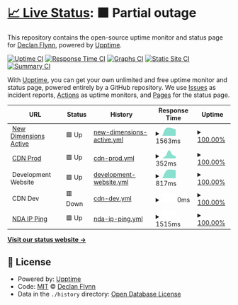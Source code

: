 # [📈 Live Status](https://flynnd6.github.io/nda-stats): <!--live status--> **🟧 Partial outage**

This repository contains the open-source uptime monitor and status page for [Declan Flynn](https://flynnd6.github.io/nda-stats), powered by [Upptime](https://github.com/upptime/upptime).

[![Uptime CI](https://github.com/flynnd6/nda-stats/workflows/Uptime%20CI/badge.svg)](https://github.com/upptime/upptime/actions?query=workflow%3A%22Uptime+CI%22)
[![Response Time CI](https://github.com/flynnd6/nda-stats/workflows/Response%20Time%20CI/badge.svg)](https://github.com/upptime/upptime/actions?query=workflow%3A%22Response+Time+CI%22)
[![Graphs CI](https://github.com/flynnd6/nda-stats/workflows/Graphs%20CI/badge.svg)](https://github.com/upptime/upptime/actions?query=workflow%3A%22Graphs+CI%22)
[![Static Site CI](https://github.com/flynnd6/nda-stats/workflows/Static%20Site%20CI/badge.svg)](https://github.com/upptime/upptime/actions?query=workflow%3A%22Static+Site+CI%22)
[![Summary CI](https://github.com/flynnd6/nda-stats/workflows/Summary%20CI/badge.svg)](https://github.com/upptime/upptime/actions?query=workflow%3A%22Summary+CI%22)

With [Upptime](https://upptime.js.org), you can get your own unlimited and free uptime monitor and status page, powered entirely by a GitHub repository. We use [Issues](https://github.com/flynnd6/nda-stats/issues) as incident reports, [Actions](https://github.com/flynnd6/nda-stats/actions) as uptime monitors, and [Pages](https://flynnd6.github.io/nda-stats) for the status page.

<!--start: status pages-->
<!-- This summary is generated by Upptime (https://github.com/upptime/upptime) -->
<!-- Do not edit this manually, your changes will be overwritten -->
<!-- prettier-ignore -->
| URL | Status | History | Response Time | Uptime |
| --- | ------ | ------- | ------------- | ------ |
| <img alt="" src="https://favicons.githubusercontent.com/newdimensionsactive.ie" height="13"> [New Dimensions Active](https://newdimensionsactive.ie) | 🟩 Up | [new-dimensions-active.yml](https://github.com/flynnd6/Monitoring/commits/HEAD/history/new-dimensions-active.yml) | <details><summary><img alt="Response time graph" src="./graphs/new-dimensions-active/response-time-week.png" height="20"> 1563ms</summary><br><a href="https://flynnd6.github.io/monitoring/history/new-dimensions-active"><img alt="Response time 1563" src="https://img.shields.io/endpoint?url=https%3A%2F%2Fraw.githubusercontent.com%2Fflynnd6%2FMonitoring%2FHEAD%2Fapi%2Fnew-dimensions-active%2Fresponse-time.json"></a><br><a href="https://flynnd6.github.io/monitoring/history/new-dimensions-active"><img alt="24-hour response time 1602" src="https://img.shields.io/endpoint?url=https%3A%2F%2Fraw.githubusercontent.com%2Fflynnd6%2FMonitoring%2FHEAD%2Fapi%2Fnew-dimensions-active%2Fresponse-time-day.json"></a><br><a href="https://flynnd6.github.io/monitoring/history/new-dimensions-active"><img alt="7-day response time 1563" src="https://img.shields.io/endpoint?url=https%3A%2F%2Fraw.githubusercontent.com%2Fflynnd6%2FMonitoring%2FHEAD%2Fapi%2Fnew-dimensions-active%2Fresponse-time-week.json"></a><br><a href="https://flynnd6.github.io/monitoring/history/new-dimensions-active"><img alt="30-day response time 1563" src="https://img.shields.io/endpoint?url=https%3A%2F%2Fraw.githubusercontent.com%2Fflynnd6%2FMonitoring%2FHEAD%2Fapi%2Fnew-dimensions-active%2Fresponse-time-month.json"></a><br><a href="https://flynnd6.github.io/monitoring/history/new-dimensions-active"><img alt="1-year response time 1563" src="https://img.shields.io/endpoint?url=https%3A%2F%2Fraw.githubusercontent.com%2Fflynnd6%2FMonitoring%2FHEAD%2Fapi%2Fnew-dimensions-active%2Fresponse-time-year.json"></a></details> | <details><summary><a href="https://flynnd6.github.io/monitoring/history/new-dimensions-active">100.00%</a></summary><a href="https://flynnd6.github.io/monitoring/history/new-dimensions-active"><img alt="All-time uptime 100.00%" src="https://img.shields.io/endpoint?url=https%3A%2F%2Fraw.githubusercontent.com%2Fflynnd6%2FMonitoring%2FHEAD%2Fapi%2Fnew-dimensions-active%2Fuptime.json"></a><br><a href="https://flynnd6.github.io/monitoring/history/new-dimensions-active"><img alt="24-hour uptime 100.00%" src="https://img.shields.io/endpoint?url=https%3A%2F%2Fraw.githubusercontent.com%2Fflynnd6%2FMonitoring%2FHEAD%2Fapi%2Fnew-dimensions-active%2Fuptime-day.json"></a><br><a href="https://flynnd6.github.io/monitoring/history/new-dimensions-active"><img alt="7-day uptime 100.00%" src="https://img.shields.io/endpoint?url=https%3A%2F%2Fraw.githubusercontent.com%2Fflynnd6%2FMonitoring%2FHEAD%2Fapi%2Fnew-dimensions-active%2Fuptime-week.json"></a><br><a href="https://flynnd6.github.io/monitoring/history/new-dimensions-active"><img alt="30-day uptime 100.00%" src="https://img.shields.io/endpoint?url=https%3A%2F%2Fraw.githubusercontent.com%2Fflynnd6%2FMonitoring%2FHEAD%2Fapi%2Fnew-dimensions-active%2Fuptime-month.json"></a><br><a href="https://flynnd6.github.io/monitoring/history/new-dimensions-active"><img alt="1-year uptime 100.00%" src="https://img.shields.io/endpoint?url=https%3A%2F%2Fraw.githubusercontent.com%2Fflynnd6%2FMonitoring%2FHEAD%2Fapi%2Fnew-dimensions-active%2Fuptime-year.json"></a></details>
| <img alt="" src="https://favicons.githubusercontent.com/cdn.newdimensionsactive.ie" height="13"> [CDN Prod](https://cdn.newdimensionsactive.ie/wp-content/uploads/2020/03/trs_48f2dfa3dd5c5cb8fb3f5d1cc3e800c0-e1598116943298.png) | 🟩 Up | [cdn-prod.yml](https://github.com/flynnd6/Monitoring/commits/HEAD/history/cdn-prod.yml) | <details><summary><img alt="Response time graph" src="./graphs/cdn-prod/response-time-week.png" height="20"> 352ms</summary><br><a href="https://flynnd6.github.io/monitoring/history/cdn-prod"><img alt="Response time 352" src="https://img.shields.io/endpoint?url=https%3A%2F%2Fraw.githubusercontent.com%2Fflynnd6%2FMonitoring%2FHEAD%2Fapi%2Fcdn-prod%2Fresponse-time.json"></a><br><a href="https://flynnd6.github.io/monitoring/history/cdn-prod"><img alt="24-hour response time 334" src="https://img.shields.io/endpoint?url=https%3A%2F%2Fraw.githubusercontent.com%2Fflynnd6%2FMonitoring%2FHEAD%2Fapi%2Fcdn-prod%2Fresponse-time-day.json"></a><br><a href="https://flynnd6.github.io/monitoring/history/cdn-prod"><img alt="7-day response time 352" src="https://img.shields.io/endpoint?url=https%3A%2F%2Fraw.githubusercontent.com%2Fflynnd6%2FMonitoring%2FHEAD%2Fapi%2Fcdn-prod%2Fresponse-time-week.json"></a><br><a href="https://flynnd6.github.io/monitoring/history/cdn-prod"><img alt="30-day response time 352" src="https://img.shields.io/endpoint?url=https%3A%2F%2Fraw.githubusercontent.com%2Fflynnd6%2FMonitoring%2FHEAD%2Fapi%2Fcdn-prod%2Fresponse-time-month.json"></a><br><a href="https://flynnd6.github.io/monitoring/history/cdn-prod"><img alt="1-year response time 352" src="https://img.shields.io/endpoint?url=https%3A%2F%2Fraw.githubusercontent.com%2Fflynnd6%2FMonitoring%2FHEAD%2Fapi%2Fcdn-prod%2Fresponse-time-year.json"></a></details> | <details><summary><a href="https://flynnd6.github.io/monitoring/history/cdn-prod">100.00%</a></summary><a href="https://flynnd6.github.io/monitoring/history/cdn-prod"><img alt="All-time uptime 100.00%" src="https://img.shields.io/endpoint?url=https%3A%2F%2Fraw.githubusercontent.com%2Fflynnd6%2FMonitoring%2FHEAD%2Fapi%2Fcdn-prod%2Fuptime.json"></a><br><a href="https://flynnd6.github.io/monitoring/history/cdn-prod"><img alt="24-hour uptime 100.00%" src="https://img.shields.io/endpoint?url=https%3A%2F%2Fraw.githubusercontent.com%2Fflynnd6%2FMonitoring%2FHEAD%2Fapi%2Fcdn-prod%2Fuptime-day.json"></a><br><a href="https://flynnd6.github.io/monitoring/history/cdn-prod"><img alt="7-day uptime 100.00%" src="https://img.shields.io/endpoint?url=https%3A%2F%2Fraw.githubusercontent.com%2Fflynnd6%2FMonitoring%2FHEAD%2Fapi%2Fcdn-prod%2Fuptime-week.json"></a><br><a href="https://flynnd6.github.io/monitoring/history/cdn-prod"><img alt="30-day uptime 100.00%" src="https://img.shields.io/endpoint?url=https%3A%2F%2Fraw.githubusercontent.com%2Fflynnd6%2FMonitoring%2FHEAD%2Fapi%2Fcdn-prod%2Fuptime-month.json"></a><br><a href="https://flynnd6.github.io/monitoring/history/cdn-prod"><img alt="1-year uptime 100.00%" src="https://img.shields.io/endpoint?url=https%3A%2F%2Fraw.githubusercontent.com%2Fflynnd6%2FMonitoring%2FHEAD%2Fapi%2Fcdn-prod%2Fuptime-year.json"></a></details>
| <img alt="" src="https://favicons.githubusercontent.com/null" height="13"> Development Website | 🟩 Up | [development-website.yml](https://github.com/flynnd6/Monitoring/commits/HEAD/history/development-website.yml) | <details><summary><img alt="Response time graph" src="./graphs/development-website/response-time-week.png" height="20"> 817ms</summary><br><a href="https://flynnd6.github.io/monitoring/history/development-website"><img alt="Response time 817" src="https://img.shields.io/endpoint?url=https%3A%2F%2Fraw.githubusercontent.com%2Fflynnd6%2FMonitoring%2FHEAD%2Fapi%2Fdevelopment-website%2Fresponse-time.json"></a><br><a href="https://flynnd6.github.io/monitoring/history/development-website"><img alt="24-hour response time 801" src="https://img.shields.io/endpoint?url=https%3A%2F%2Fraw.githubusercontent.com%2Fflynnd6%2FMonitoring%2FHEAD%2Fapi%2Fdevelopment-website%2Fresponse-time-day.json"></a><br><a href="https://flynnd6.github.io/monitoring/history/development-website"><img alt="7-day response time 817" src="https://img.shields.io/endpoint?url=https%3A%2F%2Fraw.githubusercontent.com%2Fflynnd6%2FMonitoring%2FHEAD%2Fapi%2Fdevelopment-website%2Fresponse-time-week.json"></a><br><a href="https://flynnd6.github.io/monitoring/history/development-website"><img alt="30-day response time 817" src="https://img.shields.io/endpoint?url=https%3A%2F%2Fraw.githubusercontent.com%2Fflynnd6%2FMonitoring%2FHEAD%2Fapi%2Fdevelopment-website%2Fresponse-time-month.json"></a><br><a href="https://flynnd6.github.io/monitoring/history/development-website"><img alt="1-year response time 817" src="https://img.shields.io/endpoint?url=https%3A%2F%2Fraw.githubusercontent.com%2Fflynnd6%2FMonitoring%2FHEAD%2Fapi%2Fdevelopment-website%2Fresponse-time-year.json"></a></details> | <details><summary><a href="https://flynnd6.github.io/monitoring/history/development-website">100.00%</a></summary><a href="https://flynnd6.github.io/monitoring/history/development-website"><img alt="All-time uptime 100.00%" src="https://img.shields.io/endpoint?url=https%3A%2F%2Fraw.githubusercontent.com%2Fflynnd6%2FMonitoring%2FHEAD%2Fapi%2Fdevelopment-website%2Fuptime.json"></a><br><a href="https://flynnd6.github.io/monitoring/history/development-website"><img alt="24-hour uptime 100.00%" src="https://img.shields.io/endpoint?url=https%3A%2F%2Fraw.githubusercontent.com%2Fflynnd6%2FMonitoring%2FHEAD%2Fapi%2Fdevelopment-website%2Fuptime-day.json"></a><br><a href="https://flynnd6.github.io/monitoring/history/development-website"><img alt="7-day uptime 100.00%" src="https://img.shields.io/endpoint?url=https%3A%2F%2Fraw.githubusercontent.com%2Fflynnd6%2FMonitoring%2FHEAD%2Fapi%2Fdevelopment-website%2Fuptime-week.json"></a><br><a href="https://flynnd6.github.io/monitoring/history/development-website"><img alt="30-day uptime 100.00%" src="https://img.shields.io/endpoint?url=https%3A%2F%2Fraw.githubusercontent.com%2Fflynnd6%2FMonitoring%2FHEAD%2Fapi%2Fdevelopment-website%2Fuptime-month.json"></a><br><a href="https://flynnd6.github.io/monitoring/history/development-website"><img alt="1-year uptime 100.00%" src="https://img.shields.io/endpoint?url=https%3A%2F%2Fraw.githubusercontent.com%2Fflynnd6%2FMonitoring%2FHEAD%2Fapi%2Fdevelopment-website%2Fuptime-year.json"></a></details>
| <img alt="" src="https://favicons.githubusercontent.com/null" height="13"> CDN Dev | 🟥 Down | [cdn-dev.yml](https://github.com/flynnd6/Monitoring/commits/HEAD/history/cdn-dev.yml) | <details><summary><img alt="Response time graph" src="./graphs/cdn-dev/response-time-week.png" height="20"> 0ms</summary><br><a href="https://flynnd6.github.io/monitoring/history/cdn-dev"><img alt="Response time 0" src="https://img.shields.io/endpoint?url=https%3A%2F%2Fraw.githubusercontent.com%2Fflynnd6%2FMonitoring%2FHEAD%2Fapi%2Fcdn-dev%2Fresponse-time.json"></a><br><a href="https://flynnd6.github.io/monitoring/history/cdn-dev"><img alt="24-hour response time 0" src="https://img.shields.io/endpoint?url=https%3A%2F%2Fraw.githubusercontent.com%2Fflynnd6%2FMonitoring%2FHEAD%2Fapi%2Fcdn-dev%2Fresponse-time-day.json"></a><br><a href="https://flynnd6.github.io/monitoring/history/cdn-dev"><img alt="7-day response time 0" src="https://img.shields.io/endpoint?url=https%3A%2F%2Fraw.githubusercontent.com%2Fflynnd6%2FMonitoring%2FHEAD%2Fapi%2Fcdn-dev%2Fresponse-time-week.json"></a><br><a href="https://flynnd6.github.io/monitoring/history/cdn-dev"><img alt="30-day response time 0" src="https://img.shields.io/endpoint?url=https%3A%2F%2Fraw.githubusercontent.com%2Fflynnd6%2FMonitoring%2FHEAD%2Fapi%2Fcdn-dev%2Fresponse-time-month.json"></a><br><a href="https://flynnd6.github.io/monitoring/history/cdn-dev"><img alt="1-year response time 0" src="https://img.shields.io/endpoint?url=https%3A%2F%2Fraw.githubusercontent.com%2Fflynnd6%2FMonitoring%2FHEAD%2Fapi%2Fcdn-dev%2Fresponse-time-year.json"></a></details> | <details><summary><a href="https://flynnd6.github.io/monitoring/history/cdn-dev">100.00%</a></summary><a href="https://flynnd6.github.io/monitoring/history/cdn-dev"><img alt="All-time uptime 100.00%" src="https://img.shields.io/endpoint?url=https%3A%2F%2Fraw.githubusercontent.com%2Fflynnd6%2FMonitoring%2FHEAD%2Fapi%2Fcdn-dev%2Fuptime.json"></a><br><a href="https://flynnd6.github.io/monitoring/history/cdn-dev"><img alt="24-hour uptime 100.00%" src="https://img.shields.io/endpoint?url=https%3A%2F%2Fraw.githubusercontent.com%2Fflynnd6%2FMonitoring%2FHEAD%2Fapi%2Fcdn-dev%2Fuptime-day.json"></a><br><a href="https://flynnd6.github.io/monitoring/history/cdn-dev"><img alt="7-day uptime 100.00%" src="https://img.shields.io/endpoint?url=https%3A%2F%2Fraw.githubusercontent.com%2Fflynnd6%2FMonitoring%2FHEAD%2Fapi%2Fcdn-dev%2Fuptime-week.json"></a><br><a href="https://flynnd6.github.io/monitoring/history/cdn-dev"><img alt="30-day uptime 100.00%" src="https://img.shields.io/endpoint?url=https%3A%2F%2Fraw.githubusercontent.com%2Fflynnd6%2FMonitoring%2FHEAD%2Fapi%2Fcdn-dev%2Fuptime-month.json"></a><br><a href="https://flynnd6.github.io/monitoring/history/cdn-dev"><img alt="1-year uptime 100.00%" src="https://img.shields.io/endpoint?url=https%3A%2F%2Fraw.githubusercontent.com%2Fflynnd6%2FMonitoring%2FHEAD%2Fapi%2Fcdn-dev%2Fuptime-year.json"></a></details>
| <img alt="" src="https://favicons.githubusercontent.com/null" height="13"> [NDA IP Ping](34.255.40.57) | 🟩 Up | [nda-ip-ping.yml](https://github.com/flynnd6/Monitoring/commits/HEAD/history/nda-ip-ping.yml) | <details><summary><img alt="Response time graph" src="./graphs/nda-ip-ping/response-time-week.png" height="20"> 1515ms</summary><br><a href="https://flynnd6.github.io/monitoring/history/nda-ip-ping"><img alt="Response time 1515" src="https://img.shields.io/endpoint?url=https%3A%2F%2Fraw.githubusercontent.com%2Fflynnd6%2FMonitoring%2FHEAD%2Fapi%2Fnda-ip-ping%2Fresponse-time.json"></a><br><a href="https://flynnd6.github.io/monitoring/history/nda-ip-ping"><img alt="24-hour response time 1515" src="https://img.shields.io/endpoint?url=https%3A%2F%2Fraw.githubusercontent.com%2Fflynnd6%2FMonitoring%2FHEAD%2Fapi%2Fnda-ip-ping%2Fresponse-time-day.json"></a><br><a href="https://flynnd6.github.io/monitoring/history/nda-ip-ping"><img alt="7-day response time 1515" src="https://img.shields.io/endpoint?url=https%3A%2F%2Fraw.githubusercontent.com%2Fflynnd6%2FMonitoring%2FHEAD%2Fapi%2Fnda-ip-ping%2Fresponse-time-week.json"></a><br><a href="https://flynnd6.github.io/monitoring/history/nda-ip-ping"><img alt="30-day response time 1515" src="https://img.shields.io/endpoint?url=https%3A%2F%2Fraw.githubusercontent.com%2Fflynnd6%2FMonitoring%2FHEAD%2Fapi%2Fnda-ip-ping%2Fresponse-time-month.json"></a><br><a href="https://flynnd6.github.io/monitoring/history/nda-ip-ping"><img alt="1-year response time 1515" src="https://img.shields.io/endpoint?url=https%3A%2F%2Fraw.githubusercontent.com%2Fflynnd6%2FMonitoring%2FHEAD%2Fapi%2Fnda-ip-ping%2Fresponse-time-year.json"></a></details> | <details><summary><a href="https://flynnd6.github.io/monitoring/history/nda-ip-ping">100.00%</a></summary><a href="https://flynnd6.github.io/monitoring/history/nda-ip-ping"><img alt="All-time uptime 100.00%" src="https://img.shields.io/endpoint?url=https%3A%2F%2Fraw.githubusercontent.com%2Fflynnd6%2FMonitoring%2FHEAD%2Fapi%2Fnda-ip-ping%2Fuptime.json"></a><br><a href="https://flynnd6.github.io/monitoring/history/nda-ip-ping"><img alt="24-hour uptime 100.00%" src="https://img.shields.io/endpoint?url=https%3A%2F%2Fraw.githubusercontent.com%2Fflynnd6%2FMonitoring%2FHEAD%2Fapi%2Fnda-ip-ping%2Fuptime-day.json"></a><br><a href="https://flynnd6.github.io/monitoring/history/nda-ip-ping"><img alt="7-day uptime 100.00%" src="https://img.shields.io/endpoint?url=https%3A%2F%2Fraw.githubusercontent.com%2Fflynnd6%2FMonitoring%2FHEAD%2Fapi%2Fnda-ip-ping%2Fuptime-week.json"></a><br><a href="https://flynnd6.github.io/monitoring/history/nda-ip-ping"><img alt="30-day uptime 100.00%" src="https://img.shields.io/endpoint?url=https%3A%2F%2Fraw.githubusercontent.com%2Fflynnd6%2FMonitoring%2FHEAD%2Fapi%2Fnda-ip-ping%2Fuptime-month.json"></a><br><a href="https://flynnd6.github.io/monitoring/history/nda-ip-ping"><img alt="1-year uptime 100.00%" src="https://img.shields.io/endpoint?url=https%3A%2F%2Fraw.githubusercontent.com%2Fflynnd6%2FMonitoring%2FHEAD%2Fapi%2Fnda-ip-ping%2Fuptime-year.json"></a></details>

<!--end: status pages-->

[**Visit our status website →**](https://flynnd6.github.io/nda-stats)

## 📄 License

- Powered by: [Upptime](https://github.com/upptime/upptime)
- Code: [MIT](./LICENSE) © [Declan Flynn](https://flynnd6.github.io/nda-stats)
- Data in the `./history` directory: [Open Database License](https://opendatacommons.org/licenses/odbl/1-0/)
